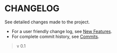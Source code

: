 **CHANGELOG**
================

See detailed changes made to the project. 

- For a user friendly change log, see [New Features](src/mkdwn/CHANGE.md "Changelog for Users").
- For complete commit history, see [Commits](https://bitbucket.org/khaalidimaag/wector/commits/all "Commit History").

> v 0.1
>> 